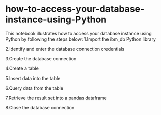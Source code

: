 # how-to-access-your-database-instance-using-Python

This notebook illustrates how to access your database instance using Python by following the steps below:
1.Import the ibm_db Python library

2.Identify and enter the database connection credentials 

3.Create the database connection 

4.Create a table 

5.Insert data into the table 

6.Query data from the table 

7.Retrieve the result set into a pandas dataframe 

8.Close the database connection
